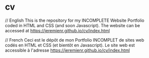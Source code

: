 # cv

// English
This is the repository for my INCOMPLETE Website Portfolio coded in HTML and CSS (and soon Javascript).
The website can be accessed at https://jeremienr.github.io/cv/index.html

// French
Ceci est le dépôt de mon Portfolio INCOMPLET de sites web codés en HTML et CSS (et bientôt en Javascript).
Le site web est accessible à l'adresse https://jeremienr.github.io/cv/index.html